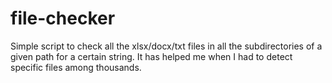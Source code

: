 # file-checker
Simple script to check all the xlsx/docx/txt files in all the subdirectories of a given path for a certain string. It has helped me when I had to detect specific files among thousands.
